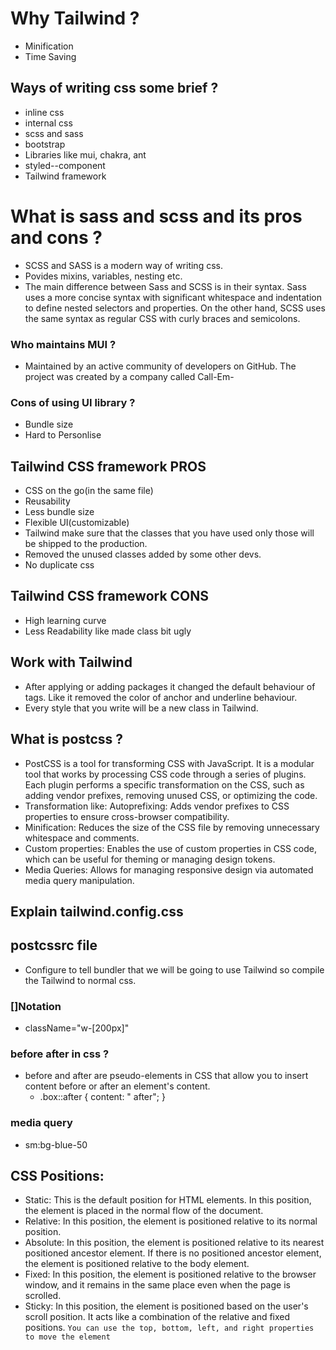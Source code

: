 # Why Tailwind ?
- Minification
- Time Saving

## Ways of writing css some brief ?
- inline css
- internal css 
- scss and sass
- bootstrap
- Libraries like mui, chakra, ant
- styled--component
- Tailwind framework

# What is sass and scss and its pros and cons ?
- SCSS and SASS is a modern way of writing css.
- Povides mixins, variables, nesting etc.
- The main difference between Sass and SCSS is in their syntax. Sass uses a more concise syntax with significant whitespace and indentation to define nested selectors and properties. On the other hand, SCSS uses the same syntax as regular CSS with curly braces and semicolons.

### Who maintains MUI ?
- Maintained by an active community of developers on GitHub. The project was created by a company called Call-Em-

### Cons of using UI library ?
- Bundle size
- Hard to Personlise
  
## Tailwind CSS framework PROS
- CSS on the go(in the same file)
- Reusability
- Less bundle size
- Flexible UI(customizable)
- Tailwind make sure that the classes that you have used only those will be shipped to the production.
- Removed the unused classes added by some other devs. 
- No duplicate css

## Tailwind CSS framework CONS
- High learning curve
- Less Readability like made class bit ugly
  
## Work with Tailwind
- After applying or adding packages it changed the default behaviour of tags. Like it removed the color of anchor and underline behaviour.
- Every style that you write will be a new class in Tailwind.
  
## What is postcss ?
- PostCSS is a tool for transforming CSS with JavaScript. It is a modular tool that works by processing CSS code through a series of plugins. Each plugin performs a specific transformation on the CSS, such as adding vendor prefixes, removing unused CSS, or optimizing the code.
- Transformation like: Autoprefixing: Adds vendor prefixes to CSS properties to ensure cross-browser compatibility.
- Minification: Reduces the size of the CSS file by removing unnecessary whitespace and comments.
- Custom properties: Enables the use of custom properties in CSS code, which can be useful for theming or managing design tokens.
- Media Queries: Allows for managing responsive design via automated media query manipulation.

## Explain tailwind.config.css

## postcssrc file 
- Configure to tell bundler that we will be going to use Tailwind so compile the Tailwind to normal css. 

### []Notation
- className="w-[200px]"

### before after in css ?
- before and after are pseudo-elements in CSS that allow you to insert content before or after an element's content.
    - .box::after {
  content: " after";
}   

### media query
- sm:bg-blue-50

## CSS Positions:
- Static: This is the default position for HTML elements. In this position, the element is placed in the normal flow of the document.
- Relative: In this position, the element is positioned relative to its normal position.
- Absolute: In this position, the element is positioned relative to its nearest positioned ancestor element. If there is no positioned ancestor element, the element is positioned relative to the body element.
- Fixed: In this position, the element is positioned relative to the browser window, and it remains in the same place even when the page is scrolled.
- Sticky: In this position, the element is positioned based on the user's scroll position. It acts like a combination of the relative and fixed positions. 
`You can use the top, bottom, left, and right properties to move the element `